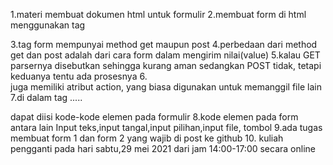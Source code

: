 1.materi membuat dokumen html untuk formulir
2.membuat form di html menggunakan tag <form></form>
3.tag form mempunyai method get maupun post
4.perbedaan dari method get dan post adalah dari cara form dalam mengirim nilai(value)
5.kalau GET parsernya disebutkan sehingga kurang aman sedangkan POST tidak, tetapi keduanya tentu ada prosesnya
6.<form> juga memiliki atribut action, yang biasa digunakan untuk memanggil file lain
7.di dalam tag <form>.....</form> dapat diisi kode-kode elemen pada formulir
8.kode elemen pada form antara lain Input teks,input tangal,input pilihan,input file, tombol
9.ada tugas membuat form 1 dan form 2 yang wajib di post ke github
10. kuliah pengganti pada hari sabtu,29 mei 2021 dari jam 14:00-17:00 secara online
